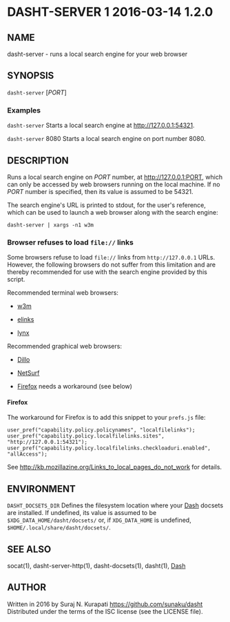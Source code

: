 # DASHT-SERVER 1                2016-03-14                            1.2.0

## NAME

dasht-server - runs a local search engine for your web browser

## SYNOPSIS

`dasht-server` [*PORT*]

### Examples

`dasht-server`
  Starts a local search engine at <http://127.0.0.1:54321>.

`dasht-server` 8080
  Starts a local search engine on port number 8080.

## DESCRIPTION

Runs a local search engine on *PORT* number, at <http://127.0.0.1:PORT>,
which can only be accessed by web browsers running on the local machine.
If no *PORT* number is specified, then its value is assumed to be 54321.

The search engine's URL is printed to stdout, for the user's reference,
which can be used to launch a web browser along with the search engine:

    dasht-server | xargs -n1 w3m

### Browser refuses to load `file://` links

Some browsers refuse to load `file://` links from `http://127.0.0.1` URLs.
However, the following browsers do not suffer from this limitation and are
thereby recommended for use with the search engine provided by this script.

Recommended terminal web browsers:

* [w3m]( http://w3m.sourceforge.net )

* [elinks]( http://elinks.or.cz )

* [lynx]( http://lynx.invisible-island.net )

Recommended graphical web browsers:

* [Dillo]( http://www.dillo.org )

* [NetSurf]( http://www.netsurf-browser.org )

* [Firefox]( http://www.mozilla.org/firefox ) needs a workaround (see below)

#### Firefox

The workaround for Firefox is to add this snippet to your `prefs.js` file:

    user_pref("capability.policy.policynames", "localfilelinks");
    user_pref("capability.policy.localfilelinks.sites", "http://127.0.0.1:54321");
    user_pref("capability.policy.localfilelinks.checkloaduri.enabled", "allAccess");

See http://kb.mozillazine.org/Links_to_local_pages_do_not_work for details.

## ENVIRONMENT

`DASHT_DOCSETS_DIR`
  Defines the filesystem location where your [Dash] docsets are installed.
  If undefined, its value is assumed to be `$XDG_DATA_HOME/dasht/docsets/`
  or, if `XDG_DATA_HOME` is undefined, `$HOME/.local/share/dasht/docsets/`.

## SEE ALSO

socat(1), dasht-server-http(1), dasht-docsets(1), dasht(1), [Dash]

[Dash]: https://kapeli.com/dash

## AUTHOR

Written in 2016 by Suraj N. Kurapati <https://github.com/sunaku/dasht>
Distributed under the terms of the ISC license (see the LICENSE file).